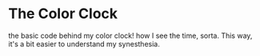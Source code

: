 # The Color Clock
the basic code behind my color clock! how I see the time, sorta. This way, it's a bit easier to understand my synesthesia.
